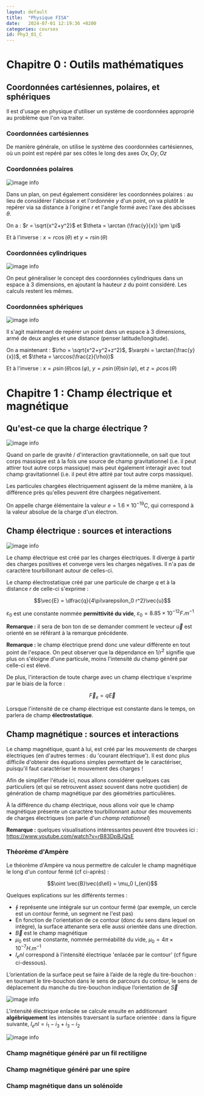 ```yaml
---
layout: default
title:  "Physique FISA"
date:   2024-07-01 12:19:36 +0200
categories: courses
id: Phy3_01_C
---
```


# Chapitre 0 : Outils mathématiques

## Coordonnées cartésiennes, polaires, et sphériques

Il est d'usage en physique d'utiliser un système de coordonnées approprié au problème que l'on va traiter. 

### Coordonnées cartésiennes
De manière générale, on utilise le système des coordonnées cartésiennes, où un point est repéré par ses côtes le long des axes $Ox,Oy,Oz$

### Coordonnées polaires

![image info](./img/Coordonnees_polaires.png)

Dans un plan, on peut également considérer les coordonnées polaires : au lieu de considérer l'abcisse $x$ et l'ordonnée $y$ d'un point, on va plutôt le repérer via sa distance à l'origine $r$ et l'angle formé avec l'axe des abcisses $\theta$.

On a :
$r = \sqrt{x^2+y^2}$ et $\theta = \arctan (\frac{y}{x}) \pm \pi$

Et à l'inverse : 
$x = r \cos (\theta)$ et $y = r \sin (\theta)$

### Coordonnées cylindriques

![image info](./img/Coordonnees_cylindriques.png)

On peut généraliser le concept des coordonnées cylindriques dans un espace à 3 dimensions, en ajoutant la hauteur $z$ du point considéré. Les calculs restent les mêmes. 

### Coordonnées sphériques

![image info](./img/Coordonnees_spheriques.png)

Il s'agit maintenant de repérer un point dans un espace à 3 dimensions, armé de deux angles et une distance (penser latitude/longitude).

On a maintenant : 
$\rho = \sqrt{x^2+y^2+z^2}$, $\varphi = \arctan(\frac{y}{x})$, et $\theta = \arccos(\frac{z}{\rho})$

Et à l'inverse : 
$x = \rho \sin(\theta)\cos(\varphi)$, $y = \rho \sin(\theta)\sin(\varphi)$, et $z = \rho \cos(\theta)$  


# Chapitre 1 : Champ électrique et magnétique 

## Qu'est-ce que la charge électrique ? 

![image info](./img/wiki_charge.png)

Quand on parle de gravité / d'interaction gravitationnelle, on sait que tout corps massique est à la fois une source de champ gravitationnel (i.e. il peut attirer tout autre corps massique) mais peut également interagir avec tout champ gravitationnel (i.e. il peut être attiré par tout autre corps massique). 

Les particules chargées électriquement agissent de la même manière, à la différence près qu'elles peuvent être chargées négativement. 

On appelle charge élémentaire la valeur $e = 1.6\times 10^{-19} C$, qui correspond à la valeur absolue de la charge d'un électron. 

## Champ électrique : sources et interactions

![image info](./img/Div_conv_E.png)

Le champ électrique est créé par les charges électriques. Il diverge à partir des charges positives et converge vers les charges négatives. Il n'a pas de caractère tourbillonant autour de celles-ci.

Le champ électrostatique créé par une particule de charge $q$ et à la distance $r$ de celle-ci s'exprime : 

$$\vec{E} = \dfrac{q}{4\pi\varepsilon_0 r^2}\vec{u}$$ 

$\varepsilon_0$ est une constante nommée **permittivité du vide**, $\varepsilon_0 = 8.85\times 10^{-12}F.m^{-1}$ 

**Remarque :** il sera de bon ton de se demander comment le vecteur $\vec{u}$ est orienté en se référant à la remarque précédente. 

**Remarque :** le champ électrique prend donc une valeur différente en tout point de l'espace. On peut observer que la dépendance en $1/r^2$ signifie que plus on s'éloigne d'une particule, moins l'intensité du champ généré par celle-ci est élevé.

De plus, l'interaction de toute charge avec un champ électrique s'exprime par le biais de la force :

$$\vec{F}_e = q\vec{E}$$

Lorsque l'intensité de ce champ électrique est constante dans le temps, on parlera de champ **électrostatique**.

## Champ magnétique : sources et interactions

Le champ magnétique, quant à lui, est créé par les *mouvements* de charges électriques (en d'autres termes : du 'courant électrique'). Il est donc plus difficile d'obtenir des équations simples permettant de le caractériser, puisqu'il faut caractériser le mouvement des charges !

Afin de simplifier l'étude ici, nous allons considérer quelques cas particuliers (et qui se retrouvent assez souvent dans notre quotidien) de génération de champ magnétique par des géométries particulières.

À la différence du champ électrique, nous allons voir que le champ magnétique présente un caractère tourbillonnant autour des mouvements de charges électriques (on parle d'un *champ rotationnel*)

**Remarque :** quelques visualisations intéressantes peuvent être trouvées ici : <https://www.youtube.com/watch?v=rB83DpBJQsE>

### Théorème d'Ampère

Le théorème d'Ampère va nous permettre de calculer le champ magnétique le long d'un contour fermé (cf ci-après) : 

$$\oint \vec{B}\vec{d\ell} = \mu_0 I_{enl}$$

Quelques explications sur les différents termes : 
- $\oint$ représente une intégrale sur un contour fermé (par exemple, un cercle est un contour fermé, un segment ne l'est pas)
- En fonction de l'orientation de ce contour (donc du sens dans lequel on intègre), la surface attenante sera elle aussi orientée dans une direction. 
- $\vec{B}$ est le champ magnétique
- $\mu_0$ est une constante, nommée perméabilité du vide, $\mu_0 = 4\pi\times 10^{-7}H.m^{-1}$
- $I_enl$ correspond à l'intensité électrique 'enlacée par le contour' (cf figure ci-dessous).  

L’orientation de la surface peut se faire à l’aide de la règle du tire-bouchon : en tournant le tire-bouchon dans le sens de parcours du contour, le sens de déplacement du manche du tire-bouchon indique l’orientation de $\vec{S}$

![image info](./img/orientation.png)

L'intensité électrique enlacée se calcule ensuite en additionnant **algébriquement** les intensités traversant la surface orientée : dans la figure suivante, $I_enl = i_1 -i_3 +i_3 -i_2$

![image info](./img/Max_Amp.png)



### Champ magnétique généré par un fil rectiligne



### Champ magnétique généré par une spire


### Champ magnétique dans un solénoïde
